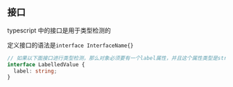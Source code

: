 
## 接口
typescript 中的接口是用于类型检测的

定义接口的语法是`interface InterfaceName{}`
```ts
// 如果以下面接口进行类型检测，那么对象必须要有一个label属性，并且这个属性类型是string
interface LabelledValue {
  label: string;
}
```